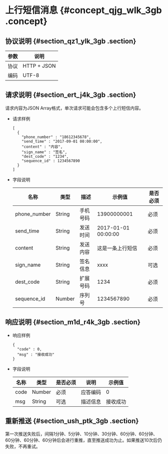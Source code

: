 # 上行短信消息 {#concept_qjg_wlk_3gb .concept}

## 协议说明 {#section_qz1_ylk_3gb .section}

|参数|说明|
|--|--|
|协议|HTTP + JSON|
|编码|UTF-8|

## 请求说明 {#section_ert_j4k_3gb .section}

请求内容为JSON Array格式，单次请求可能会包含多个上行短信内容。

-   请求样例

    ```
    [
      {
        "phone_number" : "18612345678",
        "send_time" : "2017-09-01 00:00:00",
        "content" : "内容",
        "sign_name" : "签名",
        "dest_code" : "1234",
        "sequence_id" : 1234567890
      }
    ]
    ```

-   字段说明

    |名称|类型|描述|示例值|是否必须|
    |--|--|--|---|----|
    |phone\_number|String|手机号码|13900000001|必须|
    |send\_time|String|发送时间|2017-01-01 00:00:00|必须|
    |content|String|发送内容|这是一条上行短信|必须|
    |sign\_name|String|签名信息|xxxx|可选|
    |dest\_code|String|扩展号码|1234|必须|
    |sequence\_id|Number|序列号|1234567890|必须|


## 响应说明 {#section_m1d_r4k_3gb .section}

-   响应样例

    ```
    {
      "code" : 0,
      "msg" : "接收成功"
    }
    ```

-   字段说明

    |名称|类型|是否必须|说明|示例值|
    |--|--|----|--|---|
    |code|Number|必须|应答编码|0|
    |msg|String|可选|描述信息|接收成功|


## 重新推送 {#section_ush_ptk_3gb .section}

第一次推送失败后，间隔1分钟、5分钟、10分钟、30分钟、60分钟、60分钟、60分钟、60分钟、60分钟后会进行重推，直至推送成功为止。如果推送10次后仍失败，不再重试。

